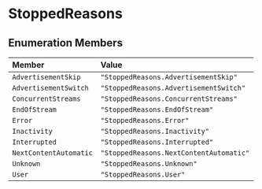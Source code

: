 # StoppedReasons

## Enumeration Members

| Member | Value |
| :------ | :------ |
| `AdvertisementSkip` | `"StoppedReasons.AdvertisementSkip"` |
| `AdvertisementSwitch` | `"StoppedReasons.AdvertisementSwitch"` |
| `ConcurrentStreams` | `"StoppedReasons.ConcurrentStreams"` |
| `EndOfStream` | `"StoppedReasons.EndOfStream"` |
| `Error` | `"StoppedReasons.Error"` |
| `Inactivity` | `"StoppedReasons.Inactivity"` |
| `Interrupted` | `"StoppedReasons.Interrupted"` |
| `NextContentAutomatic` | `"StoppedReasons.NextContentAutomatic"` |
| `Unknown` | `"StoppedReasons.Unknown"` |
| `User` | `"StoppedReasons.User"` |
